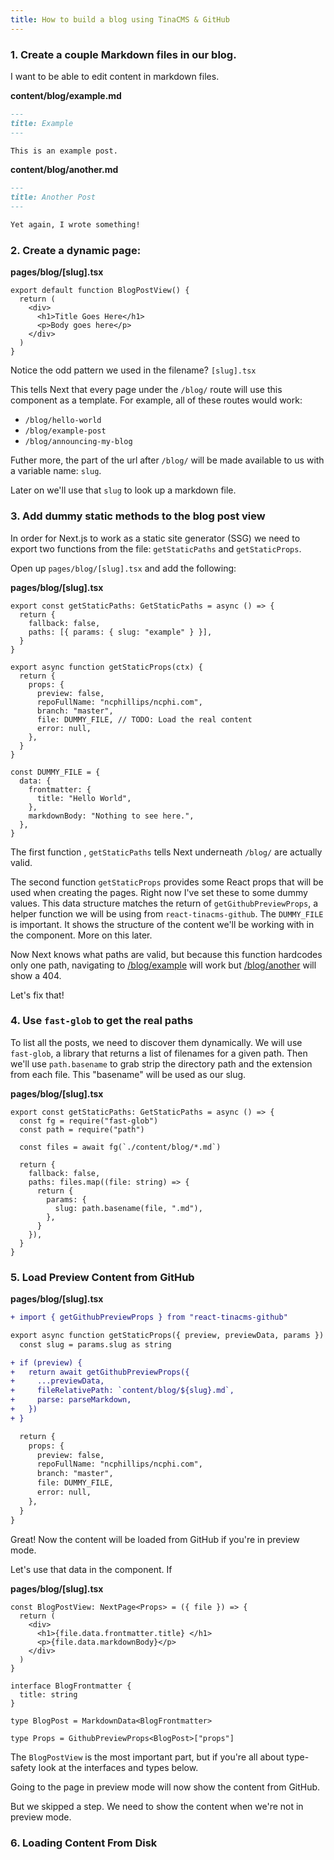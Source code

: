 ```yaml
---
title: How to build a blog using TinaCMS & GitHub
---
```


### 1. Create a couple Markdown files in our blog.

I want to be able to edit content in markdown files.

**content/blog/example.md**

```markdown
---
title: Example
---

This is an example post.
```

**content/blog/another.md**

```markdown
---
title: Another Post
---

Yet again, I wrote something!
```

### 2. Create a dynamic page:

**pages/blog/[slug].tsx**

```tsx
export default function BlogPostView() {
  return (
    <div>
      <h1>Title Goes Here</h1>
      <p>Body goes here</p>
    </div>
  )
}
```

Notice the odd pattern we used in the filename? `[slug].tsx`

This tells Next that every page under the `/blog/` route will use this component as a template. For example, all of these routes would work:

- `/blog/hello-world`
- `/blog/example-post`
- `/blog/announcing-my-blog`

Futher more, the part of the url after `/blog/` will be made available to us with a variable name: `slug`.

Later on we'll use that `slug` to look up a markdown file.

### 3. Add dummy static methods to the blog post view

In order for Next.js to work as a static site generator (SSG) we need to export two functions from the file: `getStaticPaths` and `getStaticProps`.

Open up `pages/blog/[slug].tsx` and add the following:

**pages/blog/[slug].tsx**

```tsx
export const getStaticPaths: GetStaticPaths = async () => {
  return {
    fallback: false,
    paths: [{ params: { slug: "example" } }],
  }
}

export async function getStaticProps(ctx) {
  return {
    props: {
      preview: false,
      repoFullName: "ncphillips/ncphi.com",
      branch: "master",
      file: DUMMY_FILE, // TODO: Load the real content
      error: null,
    },
  }
}

const DUMMY_FILE = {
  data: {
    frontmatter: {
      title: "Hello World",
    },
    markdownBody: "Nothing to see here.",
  },
}
```

The first function , `getStaticPaths` tells Next underneath `/blog/` are actually valid.

The second function `getStaticProps` provides some React props that will be used when creating the pages. Right now I've set these to some dummy values. This data structure matches the return of `getGithubPreviewProps`, a helper function we will be using from `react-tinacms-github`. The `DUMMY_FILE` is important. It shows the structure of the content we'll be working with in the component. More on this later.

Now Next knows what paths are valid, but because this function hardcodes only one path, navigating to [/blog/example](http://localhost:3000/blog/example) will work but [/blog/another](http://localhost:3000/blog/another) will show a 404.

Let's fix that!

### 4. Use `fast-glob` to get the real paths

To list all the posts, we need to discover them dynamically. We will use `fast-glob`, a library that returns a list of filenames for a given path. Then we'll use `path.basename` to grab strip the directory path and the extension from each file. This "basename" will be used as our slug.

**pages/blog/[slug].tsx**

```tsx
export const getStaticPaths: GetStaticPaths = async () => {
  const fg = require("fast-glob")
  const path = require("path")

  const files = await fg(`./content/blog/*.md`)

  return {
    fallback: false,
    paths: files.map((file: string) => {
      return {
        params: {
          slug: path.basename(file, ".md"),
        },
      }
    }),
  }
}
```

### 5. Load Preview Content from GitHub

**pages/blog/[slug].tsx**

```diff
+ import { getGithubPreviewProps } from "react-tinacms-github"

export async function getStaticProps({ preview, previewData, params }) {
  const slug = params.slug as string

+ if (preview) {
+   return await getGithubPreviewProps({
+     ...previewData,
+     fileRelativePath: `content/blog/${slug}.md`,
+     parse: parseMarkdown,
+   })
+ }

  return {
    props: {
      preview: false,
      repoFullName: "ncphillips/ncphi.com",
      branch: "master",
      file: DUMMY_FILE,
      error: null,
    },
  }
}
```

Great! Now the content will be loaded from GitHub if you're in preview mode.

Let's use that data in the component. If

**pages/blog/[slug].tsx**

```tsx
const BlogPostView: NextPage<Props> = ({ file }) => {
  return (
    <div>
      <h1>{file.data.frontmatter.title} </h1>
      <p>{file.data.markdownBody}</p>
    </div>
  )
}

interface BlogFrontmatter {
  title: string
}

type BlogPost = MarkdownData<BlogFrontmatter>

type Props = GithubPreviewProps<BlogPost>["props"]
```

The `BlogPostView` is the most important part, but if you're all about type-safety look at the interfaces and types below.

Going to the page in preview mode will now show the content from GitHub.

But we skipped a step. We need to show the content when we're not in preview mode.

### 6. Loading Content From Disk
